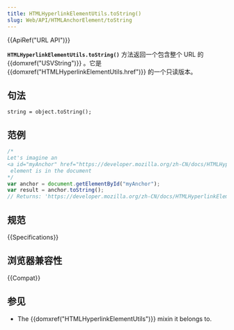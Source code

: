 ```yaml
---
title: HTMLHyperlinkElementUtils.toString()
slug: Web/API/HTMLAnchorElement/toString
---
```


{{ApiRef("URL API")}}

**`HTMLHyperlinkElementUtils.toString()`** 方法返回一个包含整个 URL 的 {{domxref("USVString")}} 。它是{{domxref("HTMLHyperlinkElementUtils.href")}} 的一个只读版本。

## 句法

```plain
string = object.toString();
```

## 范例

```js
/*
Let's imagine an
<a id="myAnchor" href="https://developer.mozilla.org/zh-CN/docs/HTMLHyperlinkElementUtils/toString">
 element is in the document
*/
var anchor = document.getElementById("myAnchor");
var result = anchor.toString();
// Returns: 'https://developer.mozilla.org/zh-CN/docs/HTMLHyperlinkElementUtils/toString'
```

## 规范

{{Specifications}}

## 浏览器兼容性

{{Compat}}

## 参见

- The {{domxref("HTMLHyperlinkElementUtils")}} mixin it belongs to.
